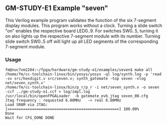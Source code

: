 ## GM-STUDY-E1 Example "seven"

This Verilog example program validates the function of the six 7-segment display modules. This program works without a clock. Turning a slide switch "on" enables the respective board LED0..9. For switches SW0..5, turning it on also lights up the respective 7-segment module with its number. Turning slide switch SW0..5 off will light up all LED segments of the corresponding 7-segment module.

### Usage

```
fm@nuc7vm2204:~/fpga/hardware/gm-study-e1/examples/seven$ make all
/home/fm/cc-toolchain-linux/bin/yosys/yosys -ql log/synth.log -p 'read -sv src/hexdigit.v src/seven.v; synth_gatemate -top seven -vlog net/seven_synth.v'
/home/fm/cc-toolchain-linux/bin/p_r/p_r -i net/seven_synth.v -o seven -ccf ../gm-study-e1.ccf > log/impl.log
/usr/local/bin/openFPGALoader  -b gatemate_evb_jtag seven_00.cfg
Jtag frequency : requested 6.00MHz   -> real 6.00MHz  
Load SRAM via JTAG: [==================================================] 100.00%
Done
Wait for CFG_DONE DONE
```
